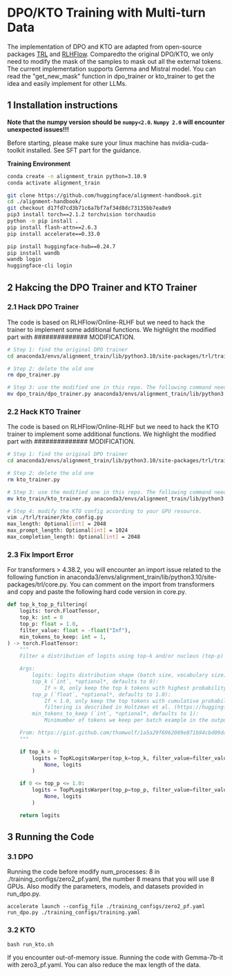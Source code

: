 # DPO/KTO Training with Multi-turn Data

The implementation of DPO and KTO are adapted from open-source packages [TRL](https://github.com/huggingface/trl) and [RLHFlow](https://github.com/RLHFlow/Online-RLHF). Comparedto the original DPO/KTO, we only need to modify the mask of the samples to mask out all the external tokens. The current implementation supports Gemma and Mistral model. You can read the "get_new_mask" function in dpo_trainer or kto_trainer to get the idea and easily implement for other LLMs.


## 1 Installation instructions

**Note that the numpy version should be `numpy<2.0`.  `Numpy 2.0` will encounter unexpected issues!!!**


Before starting, please make sure your linux machine has nvidia-cuda-toolkit installed. See SFT part for the guidance. 


**Training Environment**

```sh
conda create -n alignment_train python=3.10.9
conda activate alignment_train

git clone https://github.com/huggingface/alignment-handbook.git
cd ./alignment-handbook/
git checkout d17fd7cd3b71c6a7bf7af34d8dc73135bb7ea8e9
pip3 install torch==2.1.2 torchvision torchaudio
python -m pip install .
pip install flash-attn==2.6.3
pip install accelerate==0.33.0

pip install huggingface-hub==0.24.7
pip install wandb
wandb login
huggingface-cli login
```

## 2 Hakcing the DPO Trainer and KTO Trainer

### 2.1 Hack DPO Trainer

The code is based on RLHFlow/Online-RLHF but we need to hack the trainer to implement some additional functions. We highlight the modified part with ############## MODIFICATION.

```sh
# Step 1: find the original DPO trainer
cd anaconda3/envs/alignment_train/lib/python3.10/site-packages/trl/trainer/

# Step 2: delete the old one
rm dpo_trainer.py

# Step 3: use the modified one in this repo. The following command need to be modified to use the correct address 
mv dpo_train/dpo_trainer.py anaconda3/envs/alignment_train/lib/python3.10/site-packages/trl/trainer/dpo_trainer.py
```

### 2.2 Hack KTO Trainer

The code is based on RLHFlow/Online-RLHF but we need to hack the KTO trainer to implement some additional functions. We highlight the modified part with ############## MODIFICATION.

```sh
# Step 1: find the original DPO trainer
cd anaconda3/envs/alignment_train/lib/python3.10/site-packages/trl/trainer/

# Step 2: delete the old one
rm kto_trainer.py

# Step 3: use the modified one in this repo. The following command need to be modified to use the correct address 
mv kto_train/kto_trainer.py anaconda3/envs/alignment_train/lib/python3.10/site-packages/trl/trainer/kto_trainer.py

# Step 4: modify the KTO config according to your GPU resource.
vim ./trl/trainer/kto_config.py
max_length: Optional[int] = 2048
max_prompt_length: Optional[int] = 1024
max_completion_length: Optional[int] = 2048
```

### 2.3 Fix Import Error

For transformers > 4.38.2, you will encounter an import issue related to the following function in anaconda3/envs/alignment_train/lib/python3.10/site-packages/trl/core.py. You can comment on the import from transformers and copy and paste the following hard code version in core.py.

```python
def top_k_top_p_filtering(
    logits: torch.FloatTensor,
    top_k: int = 0
    top_p: float = 1.0,
    filter_value: float = -float("Inf"),
    min_tokens_to_keep: int = 1,
) -> torch.FloatTensor:
    """
    Filter a distribution of logits using top-k and/or nucleus (top-p) filtering.

    Args:
        logits: logits distribution shape (batch size, vocabulary size)
        top_k (`int`, *optional*, defaults to 0):
            If > 0, only keep the top k tokens with highest probability (top-k filtering)
        top_p (`float`, *optional*, defaults to 1.0):
            If < 1.0, only keep the top tokens with cumulative probability >= top_p (nucleus filtering). Nucleus
            filtering is described in Holtzman et al. (https://huggingface.co/papers/1904.09751)
        min_tokens_to_keep (`int`, *optional*, defaults to 1):
            Minimumber of tokens we keep per batch example in the output.

    From: https://gist.github.com/thomwolf/1a5a29f6962089e871b94cbd09daf317
    """

    if top_k > 0:
        logits = TopKLogitsWarper(top_k=top_k, filter_value=filter_value, min_tokens_to_keep=min_tokens_to_keep)(
            None, logits
        )

    if 0 <= top_p <= 1.0:
        logits = TopPLogitsWarper(top_p=top_p, filter_value=filter_value, min_tokens_to_keep=min_tokens_to_keep)(
            None, logits
        )

    return logits
```


## 3 Running the Code

### 3.1 DPO
Running the code before modify num_processes: 8 in ./training_configs/zero2_pf.yaml, the number 8 means that you will use 8 GPUs. Also modify the parameters, models, and datasets provided in run_dpo.py.

```shell
accelerate launch --config_file ./training_configs/zero2_pf.yaml run_dpo.py ./training_configs/training.yaml

```

### 3.2 KTO 

```shell
bash run_kto.sh
```

If you encounter out-of-memory issue. Running the code with Gemma-7b-it with zero3_pf.yaml. You can also reduce the max length of the data.



